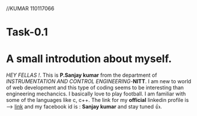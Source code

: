//KUMAR 110117066
# Task-0.1
# A small introdution about myself.
*HEY FELLAS !*. This is **P.Sanjay kumar** from the department of *INSTRUMENTATION AND CONTROL ENGINEERING*-**NITT**. I am new to world of web development and this type of coding seems to be interesting than engineering mechancics. I basically love to play football. I am familiar with some of the languages like c, c++. 
The link for my **official** linkedin profile is --> [link](https://www.linkedin.com/in/sanjay-kumar-881047159) and my facebook id is : **Sanjay kumar** and stay tuned :+1:.
